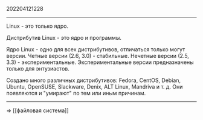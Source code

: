 202204121228
***
Linux - это только ядро.

Дистрибутив Linux - это ядро и программы.

Ядро Linux - одно для всех дистрибутивов, отличаться только могут версии.
Четные версии (2.6, 3.0) - стабильные.
Нечетные версии (2.5, 3.3) - экспериментальные.
Экспериментальные версии предназначены только для энтузиастов.

Создано много различных дистрибутивов:
Fedora, CentOS, Debian, Ubuntu, OpenSUSE, Slackware, Denix, ALT Linux, Mandriva и т. д.
Они появляются и "умирают" по тем или иным причинам.
***
=> [[файловая система]]